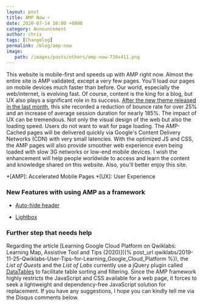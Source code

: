 ```yaml
---
layout: post
title: AMP Now ⚡
date: 2020-07-14 16:00 +0800
category: Announcement
author: chris
tags: [Changelog]
permalink: /blog/amp-now
image: 
   path: /images/posts/others/amp-now-730x411.png
---
```


This website is mobile-first and speeds up with AMP right now. Almost the entire site is AMP validated, except a very few pages. You'll load our pages on mobile devices much faster than before. Our world, especially the web/internet, is evolving fast. Of course, content is the king for a blog, but UX also plays a significant role in its success. [After the new theme released in the last month](/blog/2020/06/01/enjoy-our-new-theme), this site recorded a reduction of bounce rate for over 25% and an increase of average session duration for nearly 185%. The impact of UX can be tremendous. Not only the visual design of the web but also the loading speed. Users do not want to wait for page loading. The AMP-Cached pages will be delivered quickly via Google's Content Delivery Networks (CDN) with very small latencies. With the optimized JS and CSS, the AMP pages will also provide smoother web experience even being loaded with slow 3G networks or low-end mobile devices. I wish the enhancement will help people worldwide to access and learn the content and knowledge shared on this website. Also, you'll better enjoy this site.

*[AMP]: Accelerated Mobile Pages
*[UX]: User Experience

### New Features with using AMP as a framework

- [Auto-hide header](https://amp.dev/documentation/components/amp-fx-collection/?format=websites#float-in-top,-float-in-bottom)

- [Lightbox](https://amp.dev/documentation/components/amp-lightbox/)

### Further step that needs help

Regarding the article [Learning Google Cloud Platform on Qwiklabs: Learning Map, Assistive Tool and Tips (2020)]({% post_url qwiklabs/2019-11-25-Qwiklabs-User-Tips-for-Learning_Google_Cloud_Platform %}), the *List of Quests* and the *List of Labs* currently use a jQuery plugin called [DataTables](https://datatables.net/) to facilitate table sorting and filtering. Since the AMP framework highly restricts the JavaScript and CSS available for a web page, it forces to seek a lightweight and dependency-free JavaScript solution for replacement. If you have any suggestions, I hope you can kindly tell me via the Disqus comments below.
